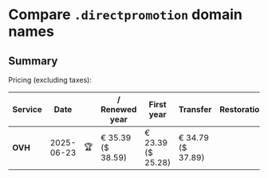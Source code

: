 # Compare `.directpromotion` domain names

## Summary

Pricing (excluding taxes):

| Service | Date |  | / Renewed year | First year | Transfer | Restoration |
|--|--|--|--|--|--|--|
| **OVH** | 2025-06-23 | 🏆 | € 35.39<br>($ 38.59) | € 23.39<br>($ 25.28) | € 34.79<br>($ 37.89) |  |
